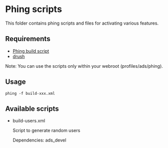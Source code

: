 Phing scripts
===

This folder contains phing scripts and files for activating various features.

Requirements
------------

* [Phing build script](http://www.phing.info/)
* [drush](http://drupal.org/project/drush)

Note: You can use the scripts only within your webroot (profiles/ads/phing).

Usage
-----
    phing -f build-xxx.xml

Available scripts
-----------------

* build-users.xml

  Script to generate random users
  
  Dependencies: ads_devel
